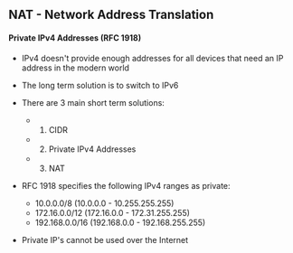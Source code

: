 ## NAT - Network Address Translation

#### Private IPv4 Addresses (RFC 1918)

* IPv4 doesn't provide enough addresses for all devices that need an IP address in the modern world
* The long term solution is to switch to IPv6
* There are 3 main short term solutions:
    - 1. CIDR
    - 2. Private IPv4 Addresses
    - 3. NAT
* RFC 1918 specifies the following IPv4 ranges as private:
    * 10.0.0.0/8 (10.0.0.0 - 10.255.255.255)
    * 172.16.0.0/12 (172.16.0.0 - 172.31.255.255)
    * 192.168.0.0/16 (192.168.0.0 - 192.168.255.255)

* Private IP's cannot be used over the Internet 


